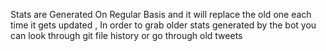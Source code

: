 Stats are Generated On Regular Basis and it will replace the old one each time it gets updated , In order to grab older stats generated by the bot you can look through git file history  or go through old tweets 
